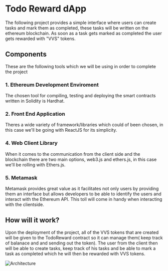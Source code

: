 # Todo Reward dApp

The following project provides a simple interface where users can create tasks and mark them as completed, these tasks will be written on the ethereum blockchain. As soon as a task gets marked as completed the user gets rewarded with "VVS" tokens.

## Components

These are the following tools which we will be using in order to complete the project

### 1. Ethereum Development Enviroment

The chosen tool for compiling, testing and deploying the smart contracts written in Solidity is Hardhat.

### 2. Front End Application

Theres a wide variety of framework/libraries which could of been chosen, in this case we'll be going with ReactJS for its simplicity.

### 4. Web Client Library

When it comes to the communication from the client side and the blockchain there are two main options, web3.js and ethers.js, in this case we'll be rolling with Ethers.js.

### 5. Metamask

Metamask provides great value as it facilitates not only users by providing them an interface but allows developers to be able to identify the users and interact with the Ethereum API. This toll will come in handy when interacting with the clientside.


## How will it work?

Upon the deployment of the project, all of the VVS tokens that are created will be given to the TodoReward contract so it can manage them( keep track of balanace and and sending out the token). The user from the client then will be able to create tasks, keep track of his tasks and be able to mark a task as completed which he will then be rewarded with VVS tokens. 

![Architecture](https://user-images.githubusercontent.com/20049210/141364765-955c35ba-c0a8-4f83-afc9-c460a4ccf54a.png)
